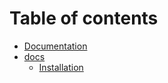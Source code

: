 # Table of contents

* [Documentation](README.md)
* [docs](docs/README.md)
  * [Installation](docs/installation.md)

